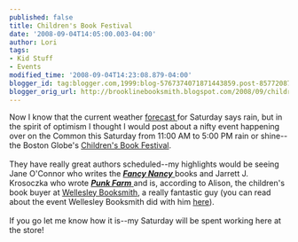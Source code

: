```yaml
---
published: false
title: Children's Book Festival
date: '2008-09-04T14:05:00.003-04:00'
author: Lori
tags:
- Kid Stuff
- Events
modified_time: '2008-09-04T14:23:08.879-04:00'
blogger_id: tag:blogger.com,1999:blog-5767374071871443859.post-8577208735697798205
blogger_orig_url: http://brooklinebooksmith.blogspot.com/2008/09/childrens-book-festival.html
---
```


Now I know that the current weather <a href="http://weather.boston.com/">forecast </a>for Saturday says rain, but in the spirit of optimism I thought I would post about a nifty event happening over on the Common this Saturday from 11:00 AM to 5:00 PM rain or shine--the Boston Globe's <a href="http://www.bostonglobe.com/promotions/childrenbookfest/">Children's Book Festival</a>.<br /><br />They have really great authors scheduled--my highlights would be seeing Jane O'Connor who writes the <a href="http://brookline.booksense.com/NASApp/store/Product?s=showproduct&amp;isbn=9780060542092"><strong><em>Fancy Nancy</em></strong> </a>books and Jarrett J. Krosoczka who wrote <a href="http://brookline.booksense.com/NASApp/store/Product?s=showproduct&amp;isbn=9780375824296"><strong><em>Punk Farm</em></strong> </a>and is, according to Alison, the children's book buyer at <a href="http://www.wellesleybooksmith.com/">Wellesley Booksmith</a>, a really fantastic guy (you can read about the event Wellesley Booksmith did with him <a href="http://www.publishersweekly.com/blog/660000266/post/1750016375.html">here</a>).<br /><br />If you go let me know how it is--my Saturday will be spent working here at the store!